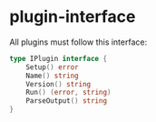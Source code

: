 # plugin-interface

All plugins must follow this interface:
```go
type IPlugin interface {
	Setup() error
	Name() string
	Version() string
	Run() (error, string)
	ParseOutput() string
}
```
